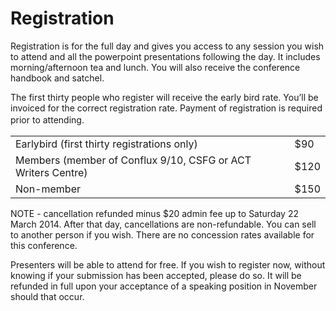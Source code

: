 <h1>Registration</h1>
Registration is for the full day and gives you access to any session you wish to attend and all the powerpoint presentations following the day. It includes morning/afternoon tea and lunch. You will also receive the conference handbook and satchel.

The first thirty people who register will receive the early bird rate. You’ll be invoiced for the correct registration rate. Payment of registration is required prior to attending.<span style="color: #333333; font-family: 'Helvetica Neue', Helvetica, Arial, 'Nimbus Sans L', sans-serif; font-style: normal;"> </span>
<table>
<tbody>
<tr>
<td>Earlybird (first thirty registrations only)</td>
<td>$90</td>
</tr>
<tr>
<td>Members (member of Conflux 9/10, CSFG or ACT Writers Centre)</td>
<td>$120</td>
</tr>
<tr>
<td>Non-member</td>
<td>$150</td>
</tr>
</tbody>
</table>
NOTE - cancellation refunded minus $20 admin fee up to Saturday 22 March 2014. After that day, cancellations are non-refundable. You can sell to another person if you wish. There are no concession rates available for this conference.

Presenters will be able to attend for free. If you wish to register now, without knowing if your submission has been accepted, please do so. It will be refunded in full upon your acceptance of a speaking position in November should that occur.
